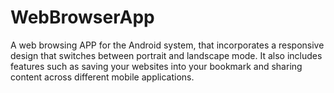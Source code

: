 # WebBrowserApp
A web browsing APP for the Android system, that incorporates a responsive design that switches between portrait and landscape mode. It also includes features such as saving your websites into your bookmark and sharing content across different mobile applications.
